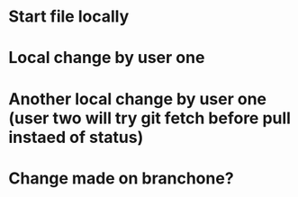 # Start file locally

# Local change by user one

# Another local change by user one (user two will try git fetch before pull instaed of status)

# Change made on branchone?